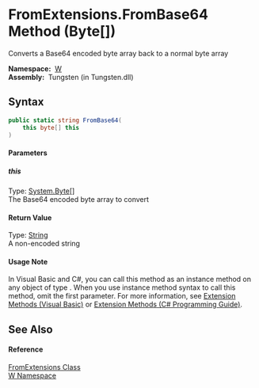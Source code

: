 FromExtensions.FromBase64 Method (Byte[])
=========================================
  Converts a Base64 encoded byte array back to a normal byte array

  **Namespace:**  [W][1]  
  **Assembly:**  Tungsten (in Tungsten.dll)

Syntax
------

```csharp
public static string FromBase64(
	this byte[] this
)
```

#### Parameters

##### *this*
Type: [System.Byte][2][]  
The Base64 encoded byte array to convert

#### Return Value
Type: [String][3]  
A non-encoded string
#### Usage Note
In Visual Basic and C#, you can call this method as an instance method on any object of type . When you use instance method syntax to call this method, omit the first parameter. For more information, see [Extension Methods (Visual Basic)][4] or [Extension Methods (C# Programming Guide)][5].

See Also
--------

#### Reference
[FromExtensions Class][6]  
[W Namespace][1]  

[1]: ../README.md
[2]: http://msdn.microsoft.com/en-us/library/yyb1w04y
[3]: http://msdn.microsoft.com/en-us/library/s1wwdcbf
[4]: http://msdn.microsoft.com/en-us/library/bb384936.aspx
[5]: http://msdn.microsoft.com/en-us/library/bb383977.aspx
[6]: README.md